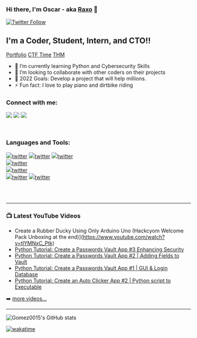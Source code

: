 ### Hi there, I'm Oscar - aka [Raxo][twitter] 👋

[![Twitter Follow](https://img.shields.io/twitter/follow/RaxoCoding?color=1DA1F2&logo=twitter&style=for-the-badge)](https://twitter.com/RaxoCoding?ref_src=twsrc%5Etfw)

## I'm a Coder, Student, Intern, and CTO!!

[Portfolio](https://gomez0015.github.io/PortfolioCMD/)
[CTF Time](https://ctftime.org/user/128132)
[THM](https://tryhackme.com/p/RaxoCoding)

- 🌱 I’m currently learning Python and Cybersecurity Skills
- 👯 I’m looking to collaborate with other coders on their projects
- 🥅 2022 Goals: Develop a project that will help millions.
- ⚡ Fun fact: I love to play piano and dirtbike riding

### Connect with me:

[<image src="https://img.shields.io/badge/Youtube-black?style=for-the-badge&logo=youtube&logoColor=red">][youtube]
[<image src="https://img.shields.io/badge/Twitter-black?style=for-the-badge&logo=twitter&logoColor=lightblue">][twitter]
[<image src="https://img.shields.io/badge/LinkedIn-black?style=for-the-badge&logo=linkedin&logoColor=blue">][linkedin]

<br />

### Languages and Tools:

<image src="https://img.shields.io/badge/Python-black?style=for-the-badge&logo=python&logoColor=blue">[twitter]
<image src="https://img.shields.io/badge/javascript-black.svg?&style=for-the-badge&logo=javascript&logoColor=yellow">[twitter]
<image src="https://img.shields.io/badge/C%20Language-black.svg?&style=for-the-badge&logo=c&logoColor=pink">[twitter]  
<image src="https://img.shields.io/badge/bash-black?style=for-the-badge&logo=windows%20terminal&logoColor=white">[twitter]       
<image src="https://img.shields.io/badge/Windows-black?style=for-the-badge&logo=windows&logoColor=blue">[twitter]  
<image src="https://img.shields.io/badge/Linux-black?style=for-the-badge&logo=linux&logoColor=white">[twitter] 
<image src="https://img.shields.io/badge/Kali_Linux-black?style=for-the-badge&logo=kali-linux&logoColor=blue">[twitter]  

<br />
<br />

---

### 📺 Latest YouTube Videos

<!-- YOUTUBE:START -->
- Create a Rubber Ducky Using Only Arduino Uno (Hackcyom Welcome Pack Unboxing at the end)](https://www.youtube.com/watch?v=tlYMNxC_Ptk)
- [Python Tutorial: Create a Passwords Vault App #3 Enhancing Security](https://www.youtube.com/watch?v=QBSAfahLuSk)
- [Python Tutorial: Create a Passwords Vault App #2 | Adding Fields to Vault](https://www.youtube.com/watch?v=EDxQKsyUg40)
- [Python Tutorial: Create a Passwords Vault App #1 | GUI &amp; Login Database](https://www.youtube.com/watch?v=UrH2WCoYEVo)
- [Python Tutorial: Create an Auto Clicker App #2 | Python script to Executable](https://www.youtube.com/watch?v=gXjNLTJZOL0)
<!-- YOUTUBE:END -->

➡️ [more videos...](https://www.youtube.com/channel/UCGxmNncs5ihjB-xk_9UUHyw)

---

![Gomez0015's GitHub stats](https://github-readme-stats.vercel.app/api?username=Gomez0015&show_icons=true)

[![wakatime](https://wakatime.com/badge/user/e0b4663d-0a71-4786-bba3-d0a152b8e1de.svg)](https://wakatime.com/@e0b4663d-0a71-4786-bba3-d0a152b8e1de)

[twitter]: https://twitter.com/RaxoCoding
[youtube]: https://www.youtube.com/channel/UCGxmNncs5ihjB-xk_9UUHyw
[linkedin]: https://www.linkedin.com/in/oscargomezceo/
[portfolio]: https://gomez0015.github.io/PortfolioCMD/
